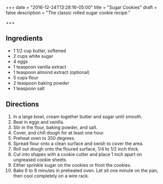 +++
date = "2016-12-24T13:28:16-05:00"
title = "Sugar Cookies"
draft = false
description = "The classic rolled sugar cookie recipe."

+++

## Ingredients

* 1 1/2 cup butter, softened
* 2 cups white sugar
* 4 eggs
* 1 teaspoon vanilla extract
* 1 teaspoon almond extract (optional)
* 5 cups flour
* 2 teaspoon baking powder
* 1 teaspoon salt

## Directions

1. In a large bowl, cream together butter and sugar until smooth.
2. Beat in eggs and vanilla.
3. Stir in the flour, baking powder, and salt.
4. Cover, and chill dough for at least one hour.
5. Preheat oven to 350 degrees.
6. Spread flour onto a clean surface and swish to cover the area.
7. Roll out dough onto the floured surface, 1/4 to 1/2 inch thick.
8. Cut into shapes with a cookie cutter and place 1 inch apart on ungreased cookie sheets.
9. Either sprinkle sugar on the cookies or frost the cookies.
10. Bake 6 to 8 minutes in preheated oven. Let sit one minute on the pan, then cool completely on a wire rack.

